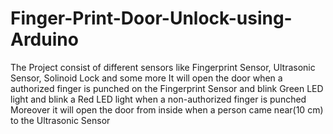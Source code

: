 # Finger-Print-Door-Unlock-using-Arduino
The Project consist of different sensors like Fingerprint Sensor, Ultrasonic Sensor, Solinoid Lock and some more
It will open the door when a authorized  finger is punched on the Fingerprint Sensor and blink Green LED light and 
blink a Red LED light when a non-authorized finger is punched 
Moreover it will open the door from inside when a person came near(10 cm) to the Ultrasonic Sensor
